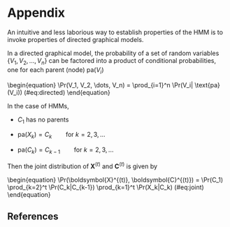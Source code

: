 # Appendix

An intuitive and less laborious way to establish properties of the HMM is to invoke properties of directed graphical models.

In a directed graphical model, the probability of a set of random variables $\{V_1, V_2, \dots, V_n\}$ can be factored into a product of conditional probabilities, one for each parent (node) $\text{pa} (V_i)$

\begin{equation}
\Pr(V_1, V_2, \dots, V_n) = \prod_{i=1}^n \Pr(V_i| \text{pa} (V_i))
(\#eq:directed)
\end{equation}

In the case of HMMs, 

- $C_1$ has no parents

- $\text{pa} (X_k) = C_k \qquad{\text{for } k = 2, 3, \dots}$

- $\text{pa} (C_k) = C_{k-1} \qquad{\text{for } k = 2, 3, \dots}$

Then the joint distribution of $\boldsymbol{X}^{(t)}$ and $\boldsymbol{C}^{(t)}$  is given by 

\begin{equation}
\Pr(\boldsymbol{X}^{(t)}, \boldsymbol{C}^{(t)}) = \Pr(C_1) \prod_{k=2}^t \Pr(C_k|C_{k-1}) \prod_{k=1}^t \Pr(X_k|C_k)
(\#eq:joint)
\end{equation}

## References

